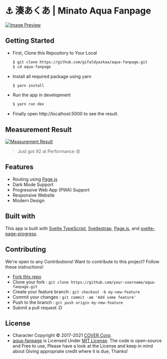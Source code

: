 # ⚓ 湊あくあ | Minato Aqua Fanpage

[![Image Preview](https://cdn.upload.systems/uploads/psUYhn2p.png)](https://aqua-fanpage.vercel.app/)

## Getting Started

- First, Clone this Repository to Your Local

  ```sh
  $ git clone https://github.com/gifaldyazkaa/aqua-fanpage.git
  $ cd aqua-fanpage
  ```

- Install all required package using yarn

  ```sh
  $ yarn install
  ```

- Run the app in development

  ```sh
  $ yarn run dev
  ```

- Finally open http://localhost:5000 to see the result.

## Measurement Result

[![Measurement Result](https://cdn.upload.systems/uploads/5s74F4tc.png)](https://web.dev/measure)

> Just got 92 at Performance 😢

## Features

- Routing using [Page.js](https://npmjs.com/package/page)
- Dark Mode Support
- Progressive Web App (PWA) Support
- Responsive Website
- Modern Design

## Built with

This app is built with [Svelte TypeScript](https://svelte.dev), [Sveltestrap](https://sveltestrap.js.org), [Page.js](https://npmjs.com/package/page), and [svelte-page-progress](https://www.npmjs.com/package/svelte-page-progress).

## Contributing

We're open to any Contributions! Want to contribute to this project? Follow these instructions!

- [Fork this repo](https://github.com/gifaldyazkaa/aqua-fanpage/fork)
- Clone your fork : `git clone https://github.com/your-username/aqua-fanpage.git`
- Create your feature branch : `git checkout -b my-new-feature`
- Commit your changes : `git commit -am 'Add some feature'`
- Push to the branch : `git push origin my-new-feature`
- Submit a pull request :D

## License

- Character Copyright &copy; 2017-2021 [COVER Corp](https://cover-corp.com).
- [aqua-fanpage](#) is Licensed Under [MIT License](https://github.com/gifaldyazkaa/aqua-fanpage/blob/master/LICENSE). The code is open-source and Free to use, Please have a look at the License and keep in mind about Giving appropriate credit where it is due, Thanks!
